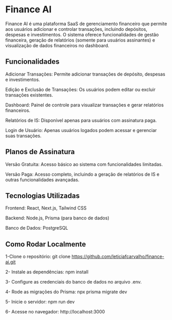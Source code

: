 # Finance AI
Finance AI é uma plataforma SaaS de gerenciamento financeiro que permite aos usuários adicionar e controlar transações, incluindo depósitos, despesas e investimentos. O sistema oferece funcionalidades de gestão financeira, geração de relatórios (somente para usuários assinantes) e visualização de dados financeiros no dashboard.


## Funcionalidades
Adicionar Transações: Permite adicionar transações de depósito, despesas e investimentos.

Edição e Exclusão de Transações: Os usuários podem editar ou excluir transações existentes.

Dashboard: Painel de controle para visualizar transações e gerar relatórios financeiros.

Relatórios de IS: Disponível apenas para usuários com assinatura paga.

Login de Usuário: Apenas usuários logados podem acessar e gerenciar suas transações.

## Planos de Assinatura
Versão Gratuita: Acesso básico ao sistema com funcionalidades limitadas.

Versão Paga: Acesso completo, incluindo a geração de relatórios de IS e outras funcionalidades avançadas.

## Tecnologias Utilizadas
Frontend: React, Next.js, Tailwind CSS

Backend: Node.js, Prisma (para banco de dados)

Banco de Dados: PostgreSQL

## Como Rodar Localmente

1-Clone o repositório:
git clone https://github.com/leticiafcarvalho/finance-ai.git

2- Instale as dependências:
npm install

3- Configure as credenciais do banco de dados no arquivo .env.

4- Rode as migrações do Prisma:
npx prisma migrate dev

5- Inicie o servidor:
npm run dev

6- Acesse no navegador: http://localhost:3000
